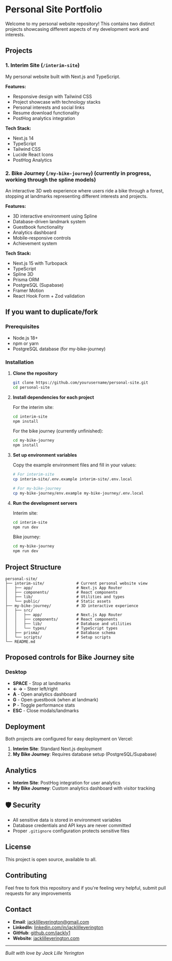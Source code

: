 # Personal Site Portfolio

Welcome to my personal website repository! This contains two distinct projects showcasing different aspects of my development work and interests.

## Projects

### 1. Interim Site (`/interim-site`)

My personal website built with Next.js and TypeScript.

**Features:**

- Responsive design with Tailwind CSS
- Project showcase with technology stacks
- Personal interests and social links
- Resume download functionality
- PostHog analytics integration

**Tech Stack:**

- Next.js 14
- TypeScript
- Tailwind CSS
- Lucide React Icons
- PostHog Analytics

### 2. Bike Journey (`/my-bike-journey`) (currently in progress, working through the spline models)

An interactive 3D web experience where users ride a bike through a forest, stopping at landmarks representing different interests and projects.

**Features:**

- 3D interactive environment using Spline
- Database-driven landmark system
- Guestbook functionality
- Analytics dashboard
- Mobile-responsive controls
- Achievement system

**Tech Stack:**

- Next.js 15 with Turbopack
- TypeScript
- Spline 3D
- Prisma ORM
- PostgreSQL (Supabase)
- Framer Motion
- React Hook Form + Zod validation

## If you want to duplicate/fork

### Prerequisites

- Node.js 18+
- npm or yarn
- PostgreSQL database (for my-bike-journey)

### Installation

1. **Clone the repository**

   ```bash
   git clone https://github.com/yourusername/personal-site.git
   cd personal-site
   ```

2. **Install dependencies for each project**

   For the interim site:

   ```bash
   cd interim-site
   npm install
   ```

   For the bike journey (currently unfinished):

   ```bash
   cd my-bike-journey
   npm install
   ```

3. **Set up environment variables**

   Copy the example environment files and fill in your values:

   ```bash
   # For interim-site
   cp interim-site/.env.example interim-site/.env.local

   # For my-bike-journey
   cp my-bike-journey/env.example my-bike-journey/.env.local
   ```

4. **Run the development servers**

   Interim site:

   ```bash
   cd interim-site
   npm run dev
   ```

   Bike journey:

   ```bash
   cd my-bike-journey
   npm run dev
   ```

## Project Structure

```
personal-site/
├── interim-site/              # Current personal website view
│   ├── app/                   # Next.js App Router
│   ├── components/            # React components
│   ├── lib/                   # Utilities and types
│   └── public/                # Static assets
├── my-bike-journey/           # 3D interactive experience
│   ├── src/
│   │   ├── app/               # Next.js App Router
│   │   ├── components/        # React components
│   │   ├── lib/               # Database and utilities
│   │   └── types/             # TypeScript types
│   ├── prisma/                # Database schema
│   └── scripts/               # Setup scripts
└── README.md
```

## Proposed controls for Bike Journey site

### Desktop

- **SPACE** - Stop at landmarks
- **← →** - Steer left/right
- **A** - Open analytics dashboard
- **G** - Open guestbook (when at landmark)
- **P** - Toggle performance stats
- **ESC** - Close modals/landmarks

<!-- ### Mobile (to be added)

- **Touch Controls** - Tap buttons to steer and stop
- **Swipe Gestures** - Navigate through content -->

<!-- ## Customization

### Adding New Landmarks (My Bike Journey)

1. **Via Admin Interface**

   - Visit `/admin` in your browser
   - Click "Add Landmark"
   - Fill in the details and Spline object name

2. **Via Database**
   - Use Prisma Studio: `npm run db:studio`
   - Add landmarks directly to the database -->

## Deployment

Both projects are configured for easy deployment on Vercel:

1. **Interim Site**: Standard Next.js deployment
2. **My Bike Journey**: Requires database setup (PostgreSQL/Supabase)

## Analytics

- **Interim Site**: PostHog integration for user analytics
- **My Bike Journey**: Custom analytics dashboard with visitor tracking

## 🛡️ Security

- All sensitive data is stored in environment variables
- Database credentials and API keys are never committed
- Proper `.gitignore` configuration protects sensitive files

## License

This project is open source, available to all.

## Contributing

Feel free to fork this repository and if you're feeling very helpful, submit pull requests for any improvements

## Contact

- **Email**: jacklilleyerington@gmail.com
- **LinkedIn**: [linkedin.com/in/jacklilleyerington](https://linkedin.com/in/jacklilleyerington)
- **GitHub**: [github.com/jackly1](https://github.com/jackly1)
- **Website**: [jacklilleyerington.com](https://jacklilleyerington.com/)

---

_Built with love by Jack Lille Yerington_
